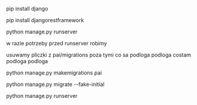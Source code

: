 pip install django

pip install djangorestframework

python manage.py runserver


w razie potrzeby przed runserver robimy 

usuwamy pliczki z pai/migrations poza tymi co sa podloga podloga costam podloga podloga

python manage.py makemigrations pai

python manage.py migrate --fake-initial

python manage.py runserver

